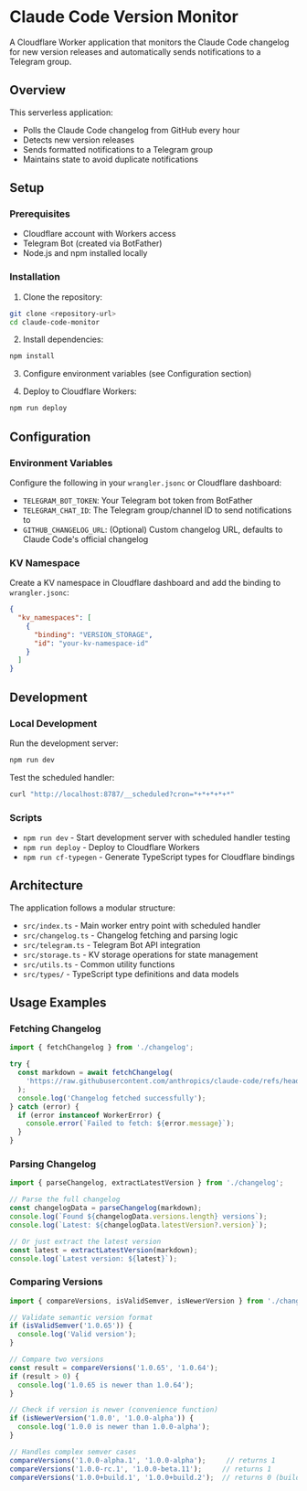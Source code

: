 # Claude Code Version Monitor

A Cloudflare Worker application that monitors the Claude Code changelog for new version releases and automatically sends notifications to a Telegram group.

## Overview

This serverless application:
- Polls the Claude Code changelog from GitHub every hour
- Detects new version releases
- Sends formatted notifications to a Telegram group
- Maintains state to avoid duplicate notifications

## Setup

### Prerequisites

- Cloudflare account with Workers access
- Telegram Bot (created via BotFather)
- Node.js and npm installed locally

### Installation

1. Clone the repository:
```bash
git clone <repository-url>
cd claude-code-monitor
```

2. Install dependencies:
```bash
npm install
```

3. Configure environment variables (see Configuration section)

4. Deploy to Cloudflare Workers:
```bash
npm run deploy
```

## Configuration

### Environment Variables

Configure the following in your `wrangler.jsonc` or Cloudflare dashboard:

- `TELEGRAM_BOT_TOKEN`: Your Telegram bot token from BotFather
- `TELEGRAM_CHAT_ID`: The Telegram group/channel ID to send notifications to
- `GITHUB_CHANGELOG_URL`: (Optional) Custom changelog URL, defaults to Claude Code's official changelog

### KV Namespace

Create a KV namespace in Cloudflare dashboard and add the binding to `wrangler.jsonc`:

```json
{
  "kv_namespaces": [
    {
      "binding": "VERSION_STORAGE",
      "id": "your-kv-namespace-id"
    }
  ]
}
```

## Development

### Local Development

Run the development server:
```bash
npm run dev
```

Test the scheduled handler:
```bash
curl "http://localhost:8787/__scheduled?cron=*+*+*+*+*"
```

### Scripts

- `npm run dev` - Start development server with scheduled handler testing
- `npm run deploy` - Deploy to Cloudflare Workers
- `npm run cf-typegen` - Generate TypeScript types for Cloudflare bindings

## Architecture

The application follows a modular structure:

- `src/index.ts` - Main worker entry point with scheduled handler
- `src/changelog.ts` - Changelog fetching and parsing logic
- `src/telegram.ts` - Telegram Bot API integration
- `src/storage.ts` - KV storage operations for state management
- `src/utils.ts` - Common utility functions
- `src/types/` - TypeScript type definitions and data models

## Usage Examples

### Fetching Changelog

```typescript
import { fetchChangelog } from './changelog';

try {
  const markdown = await fetchChangelog(
    'https://raw.githubusercontent.com/anthropics/claude-code/refs/heads/main/CHANGELOG.md'
  );
  console.log('Changelog fetched successfully');
} catch (error) {
  if (error instanceof WorkerError) {
    console.error(`Failed to fetch: ${error.message}`);
  }
}
```

### Parsing Changelog

```typescript
import { parseChangelog, extractLatestVersion } from './changelog';

// Parse the full changelog
const changelogData = parseChangelog(markdown);
console.log(`Found ${changelogData.versions.length} versions`);
console.log(`Latest: ${changelogData.latestVersion?.version}`);

// Or just extract the latest version
const latest = extractLatestVersion(markdown);
console.log(`Latest version: ${latest}`);
```

### Comparing Versions

```typescript
import { compareVersions, isValidSemver, isNewerVersion } from './changelog';

// Validate semantic version format
if (isValidSemver('1.0.65')) {
  console.log('Valid version');
}

// Compare two versions
const result = compareVersions('1.0.65', '1.0.64');
if (result > 0) {
  console.log('1.0.65 is newer than 1.0.64');
}

// Check if version is newer (convenience function)
if (isNewerVersion('1.0.0', '1.0.0-alpha')) {
  console.log('1.0.0 is newer than 1.0.0-alpha');
}

// Handles complex semver cases
compareVersions('1.0.0-alpha.1', '1.0.0-alpha');     // returns 1
compareVersions('1.0.0-rc.1', '1.0.0-beta.11');     // returns 1
compareVersions('1.0.0+build.1', '1.0.0+build.2');  // returns 0 (build metadata ignored)
```